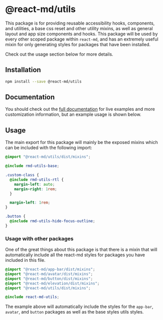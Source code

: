 # @react-md/utils

This package is for providing reusable accessibility hooks, components, and
utilities, a base css reset and other utility mixins, as well as general layout
and app size components and hooks. This package will be used by every other
scoped package within `react-md`, and has an extremely useful mixin for only
generating styles for packages that have been installed.

Check out the usage section below for more details.

## Installation

```sh
npm install --save @react-md/utils
```

<!-- DOCS_REMOVE -->

## Documentation

You should check out the
[full documentation](https://react-md.dev/packages/utils/demos) for live
examples and more customization information, but an example usage is shown
below.

<!-- DOCS_REMOVE_END -->

## Usage

The main export for this package will mainly be the exposed mixins which can be
included with the following import:

```scss
@import "@react-md/utils/dist/mixins";

@include rmd-utils-base;

.custom-class {
  @include rmd-utils-rtl {
    margin-left: auto;
    margin-right: 1rem;
  }

  margin-left: 1rem;
}

.button {
  @include rmd-utils-hide-focus-outline;
}
```

### Usage with other packages

One of the great things about this package is that there is a mixin that will
automatically include all the react-md styles for packages you have included in
this file.

```scss
@import "@react-md/app-bar/dist/mixins";
@import "@react-md/avatar/dist/mixins";
@import "@react-md/button/dist/mixins";
@import "@react-md/elevation/dist/mixins";
@import "@react-md/utils/dist/mixins";

@include react-md-utils;
```

The example above will automatically include the styles for the `app-bar`,
`avatar`, and `button` packages as well as the base styles utils styles.
